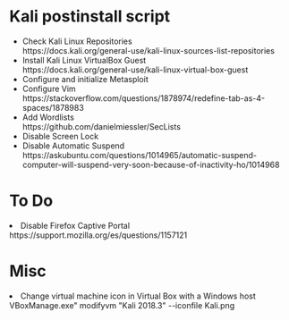 # Kali postinstall script
<ul>
<li>Check Kali Linux Repositories<br>
https://docs.kali.org/general-use/kali-linux-sources-list-repositories

<li>Install Kali Linux VirtualBox Guest<br>
https://docs.kali.org/general-use/kali-linux-virtual-box-guest

<li>Configure and initialize Metasploit<br>

<li>Configure Vim<br>
https://stackoverflow.com/questions/1878974/redefine-tab-as-4-spaces/1878983

<li>Add Wordlists<br>
https://github.com/danielmiessler/SecLists

<li>Disable Screen Lock</li>
<li>Disable Automatic Suspend</li>
https://askubuntu.com/questions/1014965/automatic-suspend-computer-will-suspend-very-soon-because-of-inactivity-ho/1014968
</ul>


# To Do
<p><li>Disable Firefox Captive Portal<br>
https://support.mozilla.org/es/questions/1157121


# Misc
<li>Change virtual machine icon in Virtual Box with a Windows host<br>
VBoxManage.exe" modifyvm "Kali 2018.3" --iconfile Kali.png
